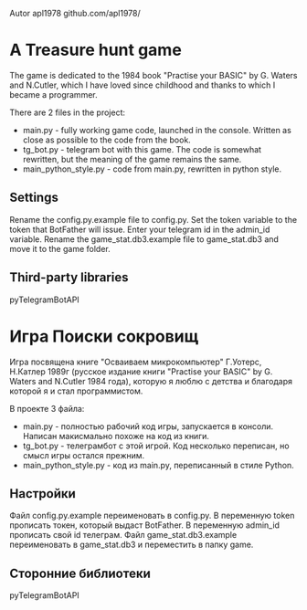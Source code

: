 Autor apl1978 github.com/apl1978/

# A Treasure hunt game
The game is dedicated to the 1984 book "Practise your BASIC" by G. Waters and N.Cutler, which I have loved since childhood and thanks to which I became a programmer.

There are 2 files in the project:
- main.py - fully working game code, launched in the console. Written as close as possible to the code from the book.
- tg_bot.py - telegram bot with this game. The code is somewhat rewritten, but the meaning of the game remains the same.
- main_python_style.py - code from main.py, rewritten in python style.

## Settings
Rename the config.py.example file to config.py. Set the token variable to the token that BotFather will issue. Enter your telegram id in the admin_id variable.
Rename the game_stat.db3.example file to game_stat.db3 and move it to the game folder.

## Third-party libraries
pyTelegramBotAPI

# Игра Поиски сокровищ
Игра посвящена книге "Осваиваем микрокомпьютер" Г.Уотерс, Н.Катлер 1989г (русское издание книги "Practise your BASIC" by G. Waters and N.Cutler 1984 года),
которую я люблю с детства и благодаря которой я и стал программистом.

В проекте 3 файла:
- main.py - полностью рабочий код игры, запускается в консоли. Написан макисмально похоже на код из книги.
- tg_bot.py - телеграмбот с этой игрой. Код несколько переписан, но смысл игры остался прежним.
- main_python_style.py - код из main.py, переписанный в стиле Python.

## Настройки
Файл config.py.example переименовать в config.py. В переменную token прописать токен, который выдаст BotFather. В переменную admin_id прописать свой id телеграм.
Файл game_stat.db3.example переименовать в game_stat.db3 и переместить в папку game.

## Сторонние библиотеки
pyTelegramBotAPI
